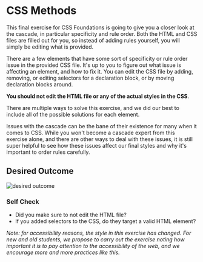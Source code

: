 # CSS Methods
This final exercise for CSS Foundations is going to give you a closer look at the cascade, in
 particular specificity and rule order. Both the HTML and CSS files are filled out for you, so
 instead of adding rules yourself, you will simply be editing what is provided.

There are a few elements that have some sort of specificity or rule order issue in the provided
 CSS file. It's up to you to figure out what issue is affecting an element, and how to fix it.
 You can edit the CSS file by adding, removing, or editing selectors for a declaration block, or
 by moving declaration blocks around.

 **You should not edit the HTML file or any of the actual styles in the CSS**.

There are multiple ways to solve this exercise, and we did our best to include all of the
 possible solutions for each element.

Issues with the cascade can be the bane of their existence for many when it comes to CSS.
 While you won't become a cascade expert from this exercise alone, and there are other ways
 to deal with these issues, it is still super helpful to see how these issues affect our final
 styles and why it's important to order rules carefully.

## Desired Outcome
![desired outcome](./desired-outcome.png)

### Self Check
- Did you make sure to not edit the HTML file?
- If you added selectors to the CSS, do they target a valid HTML element?

_Note: for accessibility reasons, the style in this exercise has changed.
 For new and old students, we propose to carry out the exercise noting how important it is to
 pay attention to the accessibility of the web, and we encourage more and more practices like
 this._
